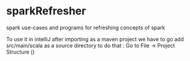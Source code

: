 # sparkRefresher
spark use-cases and programs for refreshing concepts of spark

To use it in intelliJ
after importing as a maven project we have to go add src/main/scala as a source directory
to do that :
Go to
File -> Project Structure ()
